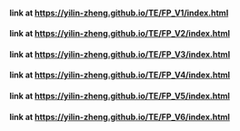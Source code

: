 #### link at https://yilin-zheng.github.io/TE/FP_V1/index.html

#### link at https://yilin-zheng.github.io/TE/FP_V2/index.html

#### link at https://yilin-zheng.github.io/TE/FP_V3/index.html

#### link at https://yilin-zheng.github.io/TE/FP_V4/index.html

#### link at https://yilin-zheng.github.io/TE/FP_V5/index.html

#### link at https://yilin-zheng.github.io/TE/FP_V6/index.html
